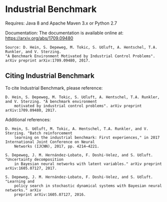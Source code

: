 # Industrial Benchmark 

Requires: Java 8 and Apache Maven 3.x or Python 2.7

Documentation: The documentation is available online at: https://arxiv.org/abs/1709.09480

	Source: D. Hein, S. Depeweg, M. Tokic, S. Udluft, A. Hentschel, T.A. Runkler, and V. Sterzing. 
	"A Benchmark Environment Motivated by Industrial Control Problems". arXiv preprint arXiv:1709.09480, 2017. 

## Citing Industrial Benchmark

To cite Industrial Benchmark, please reference:

	D. Hein, S. Depeweg, M. Tokic, S. Udluft, A. Hentschel, T.A. Runkler, and V. Sterzing. "A benchmark environment 
		motivated by industrial control problems". arXiv preprint arXiv:1709.09480, 2017. 

Additional references:

	D. Hein, S. Udluft, M. Tokic, A. Hentschel, T.A. Runkler, and V. Sterzing. "Batch reinforcement 
		learning on the industrial benchmark: First experiences," in 2017 International Joint Conference on Neural
		Networks (IJCNN), 2017, pp. 4214–4221.

	S. Depeweg, J. M. Hernández-Lobato, F. Doshi-Velez, and S. Udluft. "Uncertainty decomposition 
		in Bayesian neural networks with latent variables." arXiv preprint arXiv:1605.07127, 2017.
	
	S. Depeweg, J. M. Hernández-Lobato, F. Doshi-Velez, and S. Udluft. "Learning and
		policy search in stochastic dynamical systems with Bayesian neural networks." arXiv
		preprint arXiv:1605.07127, 2016.

